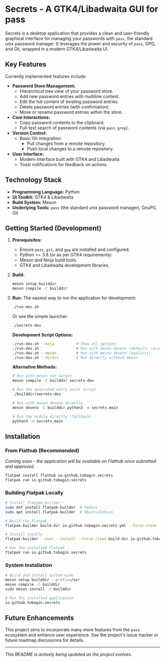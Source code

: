 # Secrets - A GTK4/Libadwaita GUI for pass

Secrets is a desktop application that provides a clean and user-friendly graphical interface for managing your passwords with `pass`, the standard unix password manager. It leverages the power and security of `pass`, GPG, and Git, wrapped in a modern GTK4/Libadwaita UI.

## Key Features

Currently implemented features include:

*   **Password Store Management:**
    *   Hierarchical tree view of your password store.
    *   Add new password entries with multiline content.
    *   Edit the full content of existing password entries.
    *   Delete password entries (with confirmation).
    *   Move or rename password entries within the store.
*   **Core Interactions:**
    *   Copy password contents to the clipboard.
    *   Full-text search of password contents (via `pass grep`).
*   **Version Control:**
    *   Basic Git integration:
        *   Pull changes from a remote repository.
        *   Push local changes to a remote repository.
*   **User Interface:**
    *   Modern interface built with GTK4 and Libadwaita.
    *   Toast notifications for feedback on actions.

## Technology Stack

*   **Programming Language:** Python
*   **UI Toolkit:** GTK4 & Libadwaita
*   **Build System:** Meson
*   **Underlying Tools:** `pass` (the standard unix password manager), GnuPG, Git

## Getting Started (Development)

1.  **Prerequisites:**
    *   Ensure `pass`, `git`, and `gpg` are installed and configured.
    *   Python >= 3.8 (or as per GTK4 requirements)
    *   Meson and Ninja build tools.
    *   GTK4 and Libadwaita development libraries.

2.  **Build:**
    ```bash
    meson setup builddir
    meson compile -C builddir
    ```

3.  **Run:**
    The easiest way to run the application for development:
    ```bash
    ./run-dev.sh
    ```

    Or use the simple launcher:
    ```bash
    ./secrets-dev
    ```

    **Development Script Options:**
    ```bash
    ./run-dev.sh --help          # Show all options
    ./run-dev.sh                 # Run with meson devenv (default, recommended)
    ./run-dev.sh --meson         # Run with meson devenv (explicit)
    ./run-dev.sh --direct        # Run directly without meson
    ```

    **Alternative Methods:**
    ```bash
    # Run with meson run target
    meson compile -C builddir secrets-dev

    # Run the generated entry point script
    ./builddir/secrets-dev

    # Run with meson devenv directly
    meson devenv -C builddir python3 -m secrets.main

    # Run the module directly (fallback)
    python3 -m secrets.main
    ```

## Installation

### From Flathub (Recommended)

*Coming soon - the application will be available on Flathub once submitted and approved.*

```bash
flatpak install flathub io.github.tobagin.secrets
flatpak run io.github.tobagin.secrets
```

### Building Flatpak Locally

```bash
# Install flatpak-builder
sudo dnf install flatpak-builder  # Fedora
sudo apt install flatpak-builder  # Ubuntu/Debian

# Build the Flatpak
flatpak-builder build-dir io.github.tobagin.secrets.yml --force-clean --install-deps-from=flathub

# Install locally
flatpak-builder --user --install --force-clean build-dir io.github.tobagin.secrets.yml

# Run the installed Flatpak
flatpak run io.github.tobagin.secrets
```

### System Installation

```bash
# Build and install system-wide
meson setup builddir --prefix=/usr
meson compile -C builddir
sudo meson install -C builddir

# Run the installed application
io.github.tobagin.secrets
```

## Future Enhancements

This project aims to incorporate many more features from the `pass` ecosystem and enhance user experience. See the project's issue tracker or future roadmap discussions for details.

---
*This README is actively being updated as the project evolves.*
